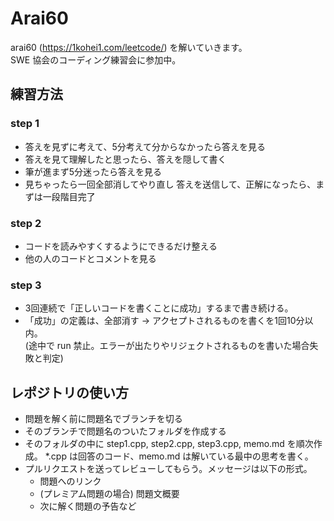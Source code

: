 # Arai60
arai60 (https://1kohei1.com/leetcode/) を解いていきます。  
SWE 協会のコーディング練習会に参加中。

## 練習方法
### step 1
- 答えを見ずに考えて、5分考えて分からなかったら答えを見る  
- 答えを見て理解したと思ったら、答えを隠して書く  
- 筆が進まず5分迷ったら答えを見る  
- 見ちゃったら一回全部消してやり直し 答えを送信して、正解になったら、まずは一段階目完了

### step 2
  - コードを読みやすくするようにできるだけ整える
  - 他の人のコードとコメントを見る

### step 3
- 3回連続で「正しいコードを書くことに成功」するまで書き続ける。
- 「成功」の定義は、全部消す → アクセプトされるものを書くを1回10分以内。  
(途中で run 禁止。エラーが出たりやリジェクトされるものを書いた場合失敗と判定)

## レポジトリの使い方
- 問題を解く前に問題名でブランチを切る
- そのブランチで問題名のついたフォルダを作成する
- そのフォルダの中に step1.cpp, step2.cpp, step3.cpp, memo.md を順次作成。
  *.cpp は回答のコード、memo.md は解いている最中の思考を書く。
- プルリクエストを送ってレビューしてもらう。メッセージは以下の形式。
  - 問題へのリンク
  - (プレミアム問題の場合) 問題文概要
  - 次に解く問題の予告など
